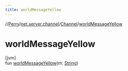 ```yaml
---
title: worldMessageYellow
---
```

//[Perry](../../../index.html)/[net.server.channel](../index.html)/[Channel](index.html)/[worldMessageYellow](world-message-yellow.html)



# worldMessageYellow



[jvm]\
fun [worldMessageYellow](world-message-yellow.html)(m: [String](https://kotlinlang.org/api/latest/jvm/stdlib/kotlin/-string/index.html))




